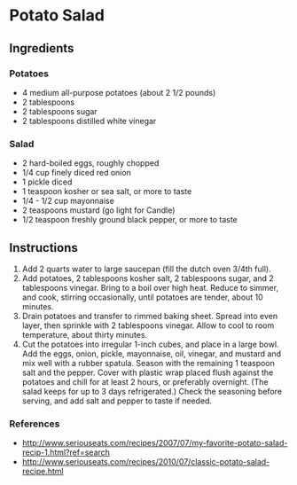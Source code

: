 # Potato Salad

## Ingredients
### Potatoes
- 4 medium all-purpose potatoes (about 2 1/2 pounds)
- 2 tablespoons 
- 2 tablespoons sugar
- 2 tablespoons distilled white vinegar

### Salad
- 2 hard-boiled eggs, roughly chopped
- 1/4 cup finely diced red onion
- 1 pickle diced
- 1 teaspoon kosher or sea salt, or more to taste
- 1/4 - 1/2 cup mayonnaise
- 2 teaspoons mustard (go light for Candle)
- 1/2 teaspoon freshly ground black pepper, or more to taste

## Instructions
1. Add 2 quarts water to large saucepan (fill the dutch oven 3/4th full). 
1. Add potatoes, 2 tablespoons kosher salt, 2 tablespoons sugar, and 2 tablespoons vinegar. Bring to a boil over high heat. Reduce to simmer, and cook, stirring occasionally, until potatoes are tender, about 10 minutes.
1. Drain potatoes and transfer to rimmed baking sheet. Spread into even layer, then sprinkle with 2 tablespoons vinegar. Allow to cool to room temperature, about thirty minutes.
1. Cut the potatoes into irregular 1-inch cubes, and place in a large bowl. Add the eggs, onion, pickle, mayonnaise, oil, vinegar, and mustard and mix well with a rubber spatula. Season with the remaining 1 teaspoon salt and the pepper. Cover with plastic wrap placed flush against the potatoes and chill for at least 2 hours, or preferably overnight. (The salad keeps for up to 3 days refrigerated.) Check the seasoning before serving, and add salt and pepper to taste if needed.


### References
- http://www.seriouseats.com/recipes/2007/07/my-favorite-potato-salad-recip-1.html?ref=search
- http://www.seriouseats.com/recipes/2010/07/classic-potato-salad-recipe.html
